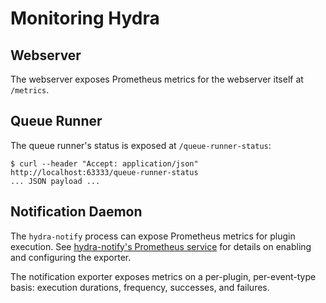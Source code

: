 # Monitoring Hydra

## Webserver

The webserver exposes Prometheus metrics for the webserver itself at `/metrics`.

## Queue Runner

The queue runner's status is exposed at `/queue-runner-status`:

```console
$ curl --header "Accept: application/json" http://localhost:63333/queue-runner-status
... JSON payload ...
```

## Notification Daemon

The `hydra-notify` process can expose Prometheus metrics for plugin execution. See
[hydra-notify's Prometheus service](../configuration.md#hydra-notifys-prometheus-service)
for details on enabling and configuring the exporter.

The notification exporter exposes metrics on a per-plugin, per-event-type basis: execution
durations, frequency, successes, and failures.
